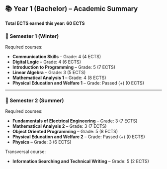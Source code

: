 ## 📚 Year 1 (Bachelor) – Academic Summary

**Total ECTS earned this year: 60 ECTS**

### 📘 Semester 1 (Winter)

Required courses:
- **Communication Skills** – Grade: 4 (4 ECTS)
- **Digital Logic** – Grade: 4 (6 ECTS)
- **Introduction to Programming** – Grade: 5 (7 ECTS)
- **Linear Algebra** – Grade: 3 (5 ECTS)
- **Mathematical Analysis 1** – Grade: 4 (8 ECTS)
- **Physical Education and Welfare 1** – Grade: Passed (+) (0 ECTS)

---

### 📙 Semester 2 (Summer)

Required courses:
- **Fundamentals of Electrical Engineering** – Grade: 3 (7 ECTS)
- **Mathematical Analysis 2** – Grade: 3 (7 ECTS)
- **Object Oriented Programming** – Grade: 5 (8 ECTS)
- **Physical Education and Welfare 2** – Grade: Passed (+) (0 ECTS)
- **Physics** – Grade: 3 (6 ECTS)

Transversal course:
- **Information Searching and Technical Writing** – Grade: 5 (2 ECTS)